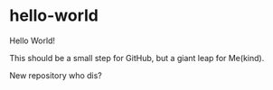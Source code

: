 # hello-world

Hello World!

This should be a small step for GitHub, but a giant leap for Me(kind).

New repository who dis?

